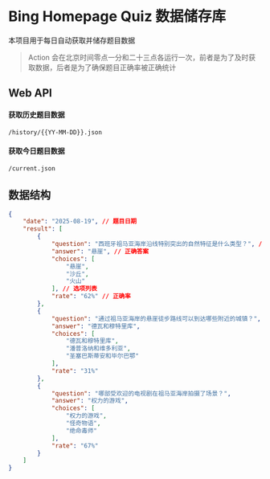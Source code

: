 # Bing Homepage Quiz 数据储存库

本项目用于每日自动获取并储存题目数据

> Action 会在北京时间零点一分和二十三点各运行一次，前者是为了及时获取数据，后者是为了确保题目正确率被正确统计

## Web API

#### 获取历史题目数据
`/history/{{YY-MM-DD}}.json`

#### 获取今日题目数据
`/current.json`


## 数据结构
```json
{
    "date": "2025-08-19", // 题目日期
    "result": [
        {
            "question": "西班牙祖马亚海岸沿线特别突出的自然特征是什么类型？", // 题目
            "answer": "悬崖", // 正确答案
            "choices": [
                "悬崖",
                "沙丘",
                "火山"
            ], // 选项列表
            "rate": "62%" // 正确率
        },
        {
            "question": "通过祖马亚海岸的悬崖徒步路线可以到达哪些附近的城镇？",
            "answer": "德瓦和穆特里库",
            "choices": [
                "德瓦和穆特里库",
                "潘普洛纳和维多利亚",
                "圣塞巴斯蒂安和毕尔巴鄂"
            ],
            "rate": "31%"
        },
        {
            "question": "哪部受欢迎的电视剧在祖马亚海岸拍摄了场景？",
            "answer": "权力的游戏",
            "choices": [
                "权力的游戏",
                "怪奇物语",
                "绝命毒师"
            ],
            "rate": "67%"
        }
    ]
}
```